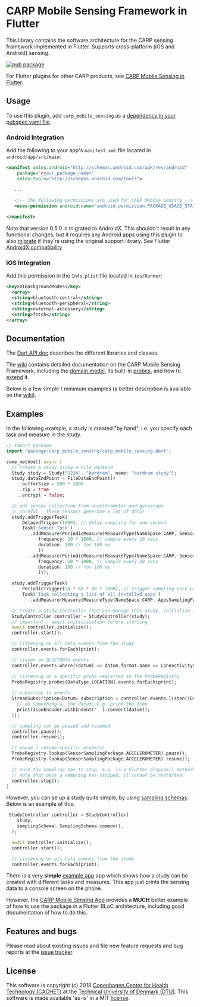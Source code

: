 # CARP Mobile Sensing Framework in Flutter

This library contains the software architecture for the CARP sensing framework implemented in Flutter.
Supports cross-platform (iOS and Android) sensing.

[![pub package](https://img.shields.io/pub/v/carp_mobile_sensing.svg)](https://pub.dartlang.org/packages/carp_mobile_sensing)

For Flutter plugins for other CARP products, see [CARP Mobile Sensing in Flutter](https://github.com/cph-cachet/carp.sensing-flutter/blob/master/README.md).

## Usage
To use this plugin, add `carp_mobile_sensing` as a [dependency in your pubspec.yaml file](https://flutter.io/platform-plugins/).

### Android Integration

Add the following to your app's `manifest.xml` file located in `android/app/src/main`:

````xml
<manifest xmlns:android="http://schemas.android.com/apk/res/android"
    package="<your_package_name>"
    xmlns:tools="http://schemas.android.com/tools">

   ...
   
   <!-- The following permissions are used for CARP Mobile Sensing -->
   <uses-permission android:name="android.permission.PACKAGE_USAGE_STATS" tools:ignore="ProtectedPermissions"/>

</manifest>
````
Note that version 0.5.0 is migrated to AndroidX. This shouldn't result in any functional changes, but it requires any Android apps using this plugin to also 
[migrate](https://developer.android.com/jetpack/androidx/migrate) if they're using the original support library. 
See Flutter [AndroidX compatibility](https://flutter.dev/docs/development/packages-and-plugins/androidx-compatibility)



### iOS Integration

Add this permission in the `Info.plist` file located in `ios/Runner`:

```xml
<key>UIBackgroundModes</key>
  <array>
  <string>bluetooth-central</string>
  <string>bluetooth-peripheral</string>
  <string>external-accessory</string>
  <string>fetch</string>
</array>

```


## Documentation

The [Dart API doc](https://pub.dartlang.org/documentation/carp_mobile_sensing/latest/) describes the different libraries and classes.

The [wiki](https://github.com/cph-cachet/carp.sensing/wiki) contains detailed documentation on the CARP Mobile Sensing Framework, including 
the [domain model](https://github.com/cph-cachet/carp.sensing/wiki/Domain-Model), its built-in [probes](https://github.com/cph-cachet/carp.sensing/wiki/Probes), 
and how to [extend](https://github.com/cph-cachet/carp.sensing/wiki/Extending) it.

Below is a few simple / minimum examples (a better description is available on the [wiki](https://github.com/cph-cachet/carp.sensing-flutter/wiki/Domain-Model)).

## Examples

In the following example, a study is created "by hand", i.e. you specify each task and measure in the study.

```dart
// Import package
import 'package:carp_mobile_sensing/carp_mobile_sensing.dart';

some_method() async {
  // Create a study using a File Backend
  Study study = Study("1234", "bardram", name: "bardram study");
  study.dataEndPoint = FileDataEndPoint()
    ..bufferSize = 500 * 1000
    ..zip = true
    ..encrypt = false;

  // add sensor collection from accelerometer and gyroscope
  // careful - these sensors generate a lot of data!
  study.addTriggerTask(
      DelayedTrigger(1000), // delay sampling for one second
      Task('Sensor Task')
        ..addMeasure(PeriodicMeasure(MeasureType(NameSpace.CARP, SensorSamplingPackage.ACCELEROMETER),
            frequency: 10 * 1000, // sample every 10 secs
            duration: 100 // for 100 ms
            ))
        ..addMeasure(PeriodicMeasure(MeasureType(NameSpace.CARP, SensorSamplingPackage.GYROSCOPE),
            frequency: 20 * 1000, // sample every 20 secs
            duration: 100 // for 100 ms
            )));

  study.addTriggerTask(
      PeriodicTrigger(24 * 60 * 60 * 1000), // trigger sampling once pr. day
      Task('Task collecting a list of all installed apps')
        ..addMeasure(Measure(MeasureType(NameSpace.CARP, AppsSamplingPackage.APPS))));

  // Create a Study Controller that can manage this study, initialize it, and start it.
  StudyController controller = StudyController(study);
  // important - await initialization before starting
  await controller.initialize();
  controller.start();

  // listening on all data events from the study
  controller.events.forEach(print);

  // listen on BLUETOOTH events
  controller.events.where((datum) => datum.format.name == ConnectivitySamplingPackage.BLUETOOTH).forEach(print);

  // listening on a specific probe registred in the ProbeRegistry
  ProbeRegistry.probes[DataType.LOCATION].events.forEach(print);
  
  // subscribe to events
  StreamSubscription<Datum> subscription = controller.events.listen((Datum datum) {
    // do something w. the datum, e.g. print the json
    print(JsonEncoder.withIndent(' ').convert(datum));
  });

  // sampling can be paused and resumed
  controller.pause();
  controller.resume();

  // pause / resume specific probe(s)
  ProbeRegistry.lookup(SensorSamplingPackage.ACCELEROMETER).pause();
  ProbeRegistry.lookup(SensorSamplingPackage.ACCELEROMETER).resume();

  // once the sampling has to stop, e.g. in a Flutter dispose() methods, call stop.
  // note that once a sampling has stopped, it cannot be restarted.
  controller.stop();
}
```

However, you can se up a study quite simple, by using [sampling schemas](https://github.com/cph-cachet/carp.sensing-flutter/wiki/Schemas#sampling-schema).
Below is an example of this:

`````dart
 StudyController controller = StudyController(
    study,
    samplingSchema: SamplingSchema.common(),
  );

  await controller.initialize();
  controller.start();

  // listening on all data events from the study
  controller.events.forEach(print);
`````

There is a very **simple** [example app](example/main.dart) app which shows how a study can be created with different tasks and measures.
This app just prints the sensing data to a console screen on the phone.

However, the [CARP Mobile Sensing App](https://github.com/cph-cachet/carp.sensing-flutter/tree/master/carp_mobile_sensing_app) 
provides a **MUCH** better example of how to use the package in a Flutter BLoC architecture, including good documentation of how to do this.


## Features and bugs

Please read about existing issues and file new feature requests and bug reports at the [issue tracker][tracker].

[tracker]: https://github.com/cph-cachet/carp.sensing/issues

## License

This software is copyright (c) 2018 [Copenhagen Center for Health Technology (CACHET)](http://www.cachet.dk/) 
at the [Technical University of Denmark (DTU)](http://www.dtu.dk).
This software is made available 'as-is' in a MIT [license](/LICENSE).


